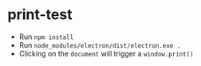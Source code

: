 # print-test

* Run `npm install`
* Run `node_modules/electron/dist/electron.exe .`
* Clicking on the `document` will trigger a `window.print()`
